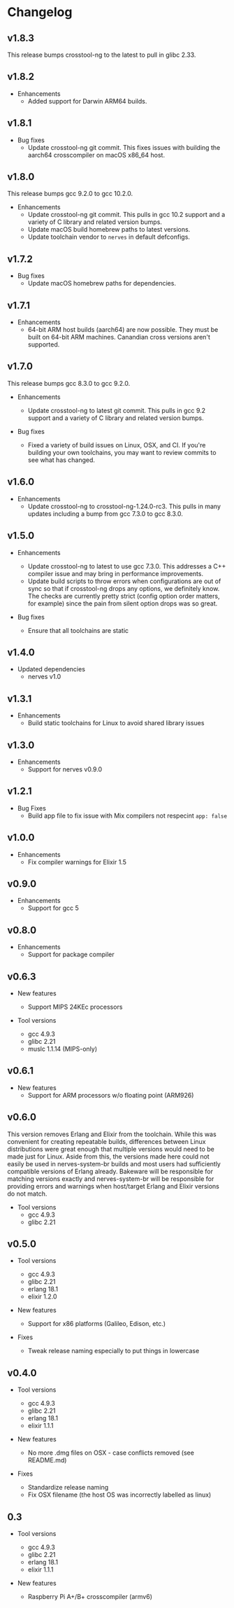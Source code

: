 # Changelog

## v1.8.3

This release bumps crosstool-ng to the latest to pull in glibc 2.33.

## v1.8.2

* Enhancements
  * Added support for Darwin ARM64 builds.

## v1.8.1

* Bug fixes
  * Update crosstool-ng git commit. This fixes issues with building the aarch64
    crosscompiler on macOS x86_64 host.

## v1.8.0

This release bumps gcc 9.2.0 to gcc 10.2.0.

* Enhancements
  * Update crosstool-ng git commit. This pulls in gcc 10.2 support and
    a variety of C library and related version bumps.
  * Update macOS build homebrew paths to latest versions.
  * Update toolchain vendor to `nerves` in default defconfigs.

## v1.7.2

* Bug fixes
  * Update macOS homebrew paths for dependencies.

## v1.7.1

* Enhancements
  * 64-bit ARM host builds (aarch64) are now possible. They must be built on
    64-bit ARM machines. Canandian cross versions aren't supported.

## v1.7.0

This release bumps gcc 8.3.0 to gcc 9.2.0.

* Enhancements
  * Update crosstool-ng to latest git commit. This pulls in gcc 9.2 support and
    a variety of C library and related version bumps.

* Bug fixes
  * Fixed a variety of build issues on Linux, OSX, and CI. If you're building
    your own toolchains, you may want to review commits to see what has changed.

## v1.6.0

* Enhancements
  * Update crosstool-ng to crosstool-ng-1.24.0-rc3. This pulls in many updates
    including a bump from gcc 7.3.0 to gcc 8.3.0.

## v1.5.0

* Enhancements
  * Update crosstool-ng to latest to use gcc 7.3.0. This addresses a C++
    compiler issue and may bring in performance improvements.
  * Update build scripts to throw errors when configurations are out of sync
    so that if crosstool-ng drops any options, we definitely know. The checks
    are currently pretty strict (config option order matters, for example)
    since the pain from silent option drops was so great.

* Bug fixes
  * Ensure that all toolchains are static

## v1.4.0

* Updated dependencies
  * nerves v1.0

## v1.3.1

* Enhancements
  * Build static toolchains for Linux to avoid shared library issues

## v1.3.0

* Enhancements
  * Support for nerves v0.9.0

## v1.2.1

* Bug Fixes
  * Build app file to fix issue with Mix compilers not respecint `app: false`

## v1.0.0

* Enhancements
  * Fix compiler warnings for Elixir 1.5

## v0.9.0

* Enhancements
  * Support for gcc 5

## v0.8.0

* Enhancements
  * Support for package compiler

## v0.6.3

* New features
  * Support MIPS 24KEc processors

* Tool versions
  * gcc 4.9.3
  * glibc 2.21
  * muslc 1.1.14 (MIPS-only)

## v0.6.1

* New features
  * Support for ARM processors w/o floating point (ARM926)

## v0.6.0

This version removes Erlang and Elixir from the toolchain. While this was
convenient for creating repeatable builds, differences between Linux
distributions were great enough that multiple versions would need to be made
just for Linux. Aside from this, the versions made here could not easily be
used in nerves-system-br builds and most users had sufficiently compatible
versions of Erlang already. Bakeware will be responsible for matching versions
exactly and nerves-system-br will be responsible for providing errors and
warnings when host/target Erlang and Elixir versions do not match.

* Tool versions
  * gcc 4.9.3
  * glibc 2.21

## v0.5.0

* Tool versions
  * gcc 4.9.3
  * glibc 2.21
  * erlang 18.1
  * elixir 1.2.0

* New features
  * Support for x86 platforms (Galileo, Edison, etc.)

* Fixes
  * Tweak release naming especially to put things in lowercase

## v0.4.0

* Tool versions
  * gcc 4.9.3
  * glibc 2.21
  * erlang 18.1
  * elixir 1.1.1

* New features
  * No more .dmg files on OSX - case conflicts removed (see README.md)

* Fixes
  * Standardize release naming
  * Fix OSX filename (the host OS was incorrectly labelled as linux)

## 0.3

* Tool versions
  * gcc 4.9.3
  * glibc 2.21
  * erlang 18.1
  * elixir 1.1.1

* New features
  * Raspberry Pi A+/B+ crosscompiler (armv6)

